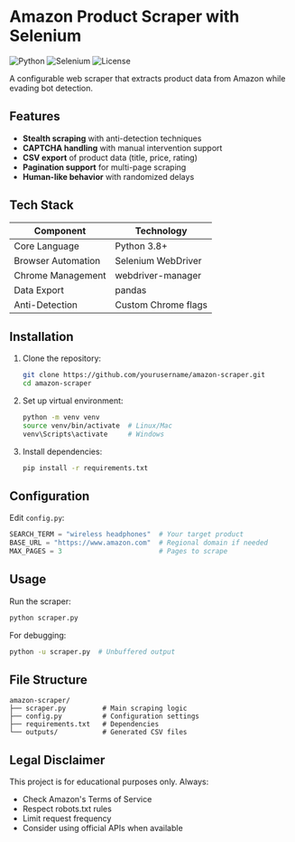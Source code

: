 
# Amazon Product Scraper with Selenium

![Python](https://img.shields.io/badge/python-3.8%2B-blue)
![Selenium](https://img.shields.io/badge/selenium-4.15.2-red)
![License](https://img.shields.io/badge/license-MIT-green)

A configurable web scraper that extracts product data from Amazon while evading bot detection.

## Features

- **Stealth scraping** with anti-detection techniques
- **CAPTCHA handling** with manual intervention support
- **CSV export** of product data (title, price, rating)
- **Pagination support** for multi-page scraping
- **Human-like behavior** with randomized delays

## Tech Stack

| Component | Technology |
|-----------|------------|
| Core Language | Python 3.8+ |
| Browser Automation | Selenium WebDriver |
| Chrome Management | webdriver-manager |
| Data Export | pandas |
| Anti-Detection | Custom Chrome flags |

## Installation

1. Clone the repository:
   ```bash
   git clone https://github.com/yourusername/amazon-scraper.git
   cd amazon-scraper
   ```

2. Set up virtual environment:
   ```bash
   python -m venv venv
   source venv/bin/activate  # Linux/Mac
   venv\Scripts\activate     # Windows
   ```

3. Install dependencies:
   ```bash
   pip install -r requirements.txt
   ```

## Configuration

Edit `config.py`:
```python
SEARCH_TERM = "wireless headphones"  # Your target product
BASE_URL = "https://www.amazon.com"  # Regional domain if needed
MAX_PAGES = 3                        # Pages to scrape
```

## Usage

Run the scraper:
```bash
python scraper.py
```

For debugging:
```bash
python -u scraper.py  # Unbuffered output
```

## File Structure

```
amazon-scraper/
├── scraper.py         # Main scraping logic
├── config.py          # Configuration settings
├── requirements.txt   # Dependencies
└── outputs/           # Generated CSV files
```

## Legal Disclaimer

This project is for educational purposes only. Always:
- Check Amazon's Terms of Service
- Respect robots.txt rules
- Limit request frequency
- Consider using official APIs when available

